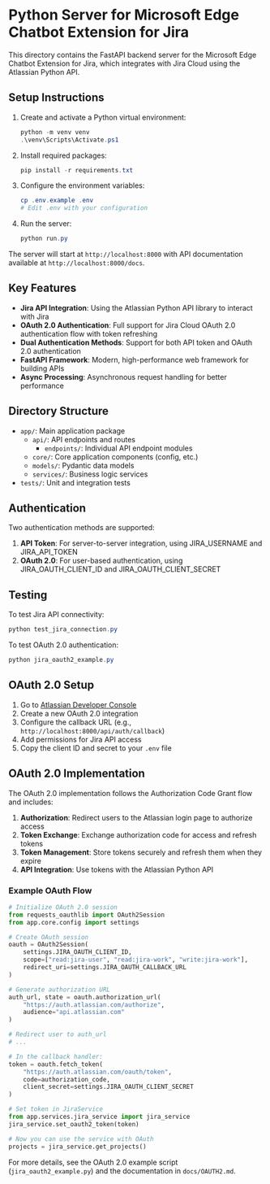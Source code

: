 # Python Server for Microsoft Edge Chatbot Extension for Jira

This directory contains the FastAPI backend server for the Microsoft Edge Chatbot Extension for Jira, which integrates with Jira Cloud using the Atlassian Python API.

## Setup Instructions

1. Create and activate a Python virtual environment:
   ```powershell
   python -m venv venv
   .\venv\Scripts\Activate.ps1
   ```

2. Install required packages:
   ```powershell
   pip install -r requirements.txt
   ```

3. Configure the environment variables:
   ```powershell
   cp .env.example .env
   # Edit .env with your configuration
   ```

4. Run the server:
   ```powershell
   python run.py
   ```

The server will start at `http://localhost:8000` with API documentation available at `http://localhost:8000/docs`.

## Key Features

- **Jira API Integration**: Using the Atlassian Python API library to interact with Jira
- **OAuth 2.0 Authentication**: Full support for Jira Cloud OAuth 2.0 authentication flow with token refreshing
- **Dual Authentication Methods**: Support for both API token and OAuth 2.0 authentication
- **FastAPI Framework**: Modern, high-performance web framework for building APIs
- **Async Processing**: Asynchronous request handling for better performance

## Directory Structure

- `app/`: Main application package
  - `api/`: API endpoints and routes
    - `endpoints/`: Individual API endpoint modules
  - `core/`: Core application components (config, etc.)
  - `models/`: Pydantic data models
  - `services/`: Business logic services
- `tests/`: Unit and integration tests

## Authentication

Two authentication methods are supported:

1. **API Token**: For server-to-server integration, using JIRA_USERNAME and JIRA_API_TOKEN
2. **OAuth 2.0**: For user-based authentication, using JIRA_OAUTH_CLIENT_ID and JIRA_OAUTH_CLIENT_SECRET

## Testing

To test Jira API connectivity:

```powershell
python test_jira_connection.py
```

To test OAuth 2.0 authentication:

```powershell
python jira_oauth2_example.py
```

## OAuth 2.0 Setup

1. Go to [Atlassian Developer Console](https://developer.atlassian.com/console/myapps/)
2. Create a new OAuth 2.0 integration
3. Configure the callback URL (e.g., `http://localhost:8000/api/auth/callback`)
4. Add permissions for Jira API access
5. Copy the client ID and secret to your `.env` file

## OAuth 2.0 Implementation

The OAuth 2.0 implementation follows the Authorization Code Grant flow and includes:

1. **Authorization**: Redirect users to the Atlassian login page to authorize access
2. **Token Exchange**: Exchange authorization code for access and refresh tokens
3. **Token Management**: Store tokens securely and refresh them when they expire
4. **API Integration**: Use tokens with the Atlassian Python API

### Example OAuth Flow

```python
# Initialize OAuth 2.0 session
from requests_oauthlib import OAuth2Session
from app.core.config import settings

# Create OAuth session
oauth = OAuth2Session(
    settings.JIRA_OAUTH_CLIENT_ID,
    scope=["read:jira-user", "read:jira-work", "write:jira-work"],
    redirect_uri=settings.JIRA_OAUTH_CALLBACK_URL
)

# Generate authorization URL
auth_url, state = oauth.authorization_url(
    "https://auth.atlassian.com/authorize",
    audience="api.atlassian.com"
)

# Redirect user to auth_url
# ...

# In the callback handler:
token = oauth.fetch_token(
    "https://auth.atlassian.com/oauth/token",
    code=authorization_code,
    client_secret=settings.JIRA_OAUTH_CLIENT_SECRET
)

# Set token in JiraService
from app.services.jira_service import jira_service
jira_service.set_oauth2_token(token)

# Now you can use the service with OAuth
projects = jira_service.get_projects()
```

For more details, see the OAuth 2.0 example script (`jira_oauth2_example.py`) and the documentation in `docs/OAUTH2.md`.
